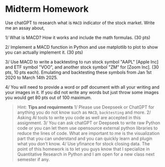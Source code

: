 # Midterm Homework

Use chatGPT to research what is `MACD` indicator of the stock market. Write me an assay about,

1/ What is MACD? How it works and include the math formulas. (30 pts)

2/ Implement a MACD function in Python and use matplotlib to plot to show you can actually implement it. (30 pts)

3/ Use MACD to write a backtesting to run stock symbol "AAPL" [Apple Inc] and ETF symbol "VOO", and another stock symbol "ZM" for [Zoom Inc]. (30 pts, 10 pts each). Emulating and backtesting these symbols from Jan 1st 2020 to March 14th 2025.

4/ You will need to provide a word or pdf document with all your writing and your images in it.
If you did not write any words but just throw some images you would get 80 pts out of 100 maximum.

>Hint: **Tips and requirments**
>1/ Please use Deepseek or ChatGPT for anything you do not know such as `MACD`, `backtesting` and more.
>2/ Asking AI tools to write you code as well are accepted in this assignment.
>3/ You can ask chatGPT or Deepseek to write raw Python code or you can let them use opensource external python libraries to reduce the lines of code. What are important to me is the visualization part that you can understand and you can quickly learn and plugin what you don't know.
>4/ Use yfinance for stock closing data.
>The point of this homework is to let you guys know that I specialize in Quantitative Research in Python and I am open for a new class next semester if any.